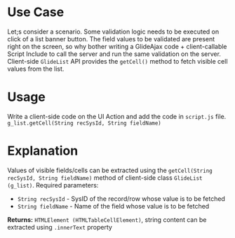 # Use Case

Let;s consider a scenario. Some validation logic needs to be executed on click of a list banner button. The field values to be validated are present right on the screen, so why bother writing a GlideAjax code + client-callable Script Include to call the server and run the same validation on the server. Client-side ```GlideList``` API provides the ```getCell()``` method to fetch visible cell values from the list.


# Usage

Write a client-side code on the UI Action and add the code in ```script.js``` file.
```g_list.getCell(String recSysId, String fieldName)```


# Explanation

Values of visible fields/cells can be extracted using the ```getCell(String recSysId, String fieldName)``` method of client-side class ```GlideList (g_list)```. Required parameters:
  - ```String recSysId``` - SysID of the record/row whose value is to be fetched
  - ```String fieldName``` - Name of the field whose value is to be fetched

**Returns:** ```HTMLElement (HTMLTableCellElement)```, string content can be extracted using ```.innerText``` property
